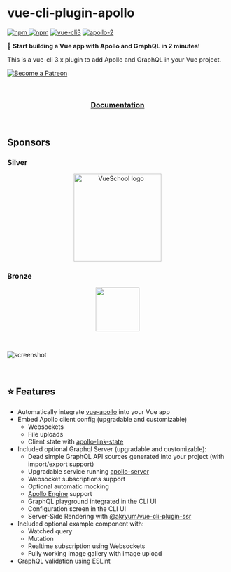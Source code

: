 # vue-cli-plugin-apollo

[![npm](https://img.shields.io/npm/v/vue-cli-plugin-apollo.svg) ![npm](https://img.shields.io/npm/dm/vue-cli-plugin-apollo.svg)](https://www.npmjs.com/package/vue-cli-plugin-apollo)
[![vue-cli3](https://img.shields.io/badge/vue--cli-3.x-brightgreen.svg)](https://github.com/vuejs/vue-cli)
[![apollo-2](https://img.shields.io/badge/apollo-2.x-blue.svg)](https://www.apollographql.com/)

**:rocket: Start building a Vue app with Apollo and GraphQL in 2 minutes!**

This is a vue-cli 3.x plugin to add Apollo and GraphQL in your Vue project.

<p>
  <a href="https://www.patreon.com/akryum" target="_blank">
    <img src="https://c5.patreon.com/external/logo/become_a_patron_button.png" alt="Become a Patreon">
  </a>
</p>

<br>

<h3 align="center"><a href="https://vue-cli-plugin-apollo.netlify.com/">Documentation</a></h3>

<br>

## Sponsors

### Silver

<p align="center">
  <a href="https://vueschool.io/" target="_blank">
    <img src="https://vueschool.io/img/logo/vueschool_logo_multicolor.svg" alt="VueSchool logo" width="200px">
  </a>
</p>

### Bronze

<p align="center">
  <a href="https://vuetifyjs.com" target="_blank">
    <img src="https://cdn.discordapp.com/attachments/537832759985700914/537832771691872267/Horizontal_Logo_-_Dark.png" width="100">
  </a>
</p>

<br>

![screenshot](./screenshot.png)

<br>

## :star: Features

- Automatically integrate [vue-apollo](https://github.com/Akryum/vue-apollo) into your Vue app
- Embed Apollo client config (upgradable and customizable)
  - Websockets
  - File uploads
  - Client state with [apollo-link-state](https://github.com/apollographql/apollo-link-state)
- Included optional Graphql Server (upgradable and customizable):
  - Dead simple GraphQL API sources generated into your project (with import/export support)
  - Upgradable service running [apollo-server](https://www.apollographql.com/docs/apollo-server/)
  - Websocket subscriptions support
  - Optional automatic mocking
  - [Apollo Engine](https://www.apollographql.com/engine) support
  - GraphQL playground integrated in the CLI UI
  - Configuration screen in the CLI UI
  - Server-Side Rendering with [@akryum/vue-cli-plugin-ssr](https://github.com/Akryum/vue-cli-plugin-ssr)
- Included optional example component with:
  - Watched query
  - Mutation
  - Realtime subscription using Websockets
  - Fully working image gallery with image upload
- GraphQL validation using ESLint
